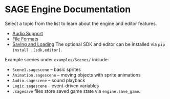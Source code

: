 # SAGE Engine Documentation

Select a topic from the list to learn about the engine and editor features.
* [Audio Support](audio.md)
* [File Formats](formats.md)
* [Saving and Loading](save_load.md)
The optional SDK and editor can be installed via `pip install .[sdk,editor]`.

Example scenes under `examples/Scenes/` include:
- `Scene1.sagescene` – basic sprites
- `Animation.sagescene` – moving objects with sprite animations
- `Audio.sagescene` – sound playback
- `Logic.sagescene` – event-driven variables
- `.sagesave` files store saved game state via `engine.save_game`.
